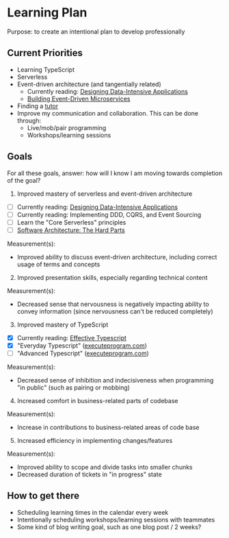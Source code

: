 # Learning Plan

Purpose: to create an intentional plan to develop professionally

## Current Priorities

- Learning TypeScript
- Serverless
- Event-driven architecture (and tangentially related)
  - Currently reading: [Designing Data-Intensive Applications](https://www.amazon.de/-/en/Martin-Kleppmann/dp/1449373321/ref=sr_1_1?keywords=datenintensive+anwendungen+gestalten&qid=1673550491&sprefix=designing+d%2Caps%2C101&sr=8-1)
  - [Building Event-Driven Microservices](https://www.amazon.de/-/en/gp/product/1492057894/ref=ox_sc_act_title_2?smid=A3JWKAKR8XB7XF&psc=1)
- Finding a [tutor](./tutoring_plan.md)
- Improve my communication and collaboration. This can be done through:
  - Live/mob/pair programming
  - Workshops/learning sessions

## Goals

For all these goals, answer: how will I know I am moving towards completion of the goal?

1. Improved mastery of serverless and event-driven architecture

- [ ] Currently reading: [Designing Data-Intensive Applications](https://www.amazon.de/-/en/Martin-Kleppmann/dp/1449373321/ref=sr_1_1?keywords=datenintensive+anwendungen+gestalten&qid=1673550491&sprefix=designing+d%2Caps%2C101&sr=8-1)
- [ ] Currently reading: Implementing DDD, CQRS, and Event Sourcing
- [ ] Learn the "Core Serverless" principles
- [ ] [Software Architecture: The Hard Parts](https://www.amazon.de/-/en/gp/product/1492086894/ref=ox_sc_act_title_1?smid=A3JWKAKR8XB7XF&psc=1)

Measurement(s):

- Improved ability to discuss event-driven architecture, including correct usage of terms and concepts

2. Improved presentation skills, especially regarding technical content

Measurement(s):

- Decreased sense that nervousness is negatively impacting ability to convey information (since nervousness can't be reduced completely)

3. Improved mastery of TypeScript

- [x] Currently reading: [Effective Typescript](https://effectivetypescript.com/)
- [x] "Everyday Typescript" ([executeprogram.com](https://www.executeprogram.com/course))
- [ ] "Advanced Typescript" ([executeprogram.com](https://www.executeprogram.com/course))

Measurement(s):

- Decreased sense of inhibition and indecisiveness when programming "in public" (such as pairing or mobbing)

4. Increased comfort in business-related parts of codebase

Measurement(s):

- Increase in contributions to business-related areas of code base

5. Increased efficiency in implementing changes/features

Measurement(s):

- Improved ability to scope and divide tasks into smaller chunks
- Decreased duration of tickets in "in progress" state

## How to get there

- Scheduling learning times in the calendar every week
- Intentionally scheduling workshops/learning sessions with teammates
- Some kind of blog writing goal, such as one blog post / 2 weeks?
